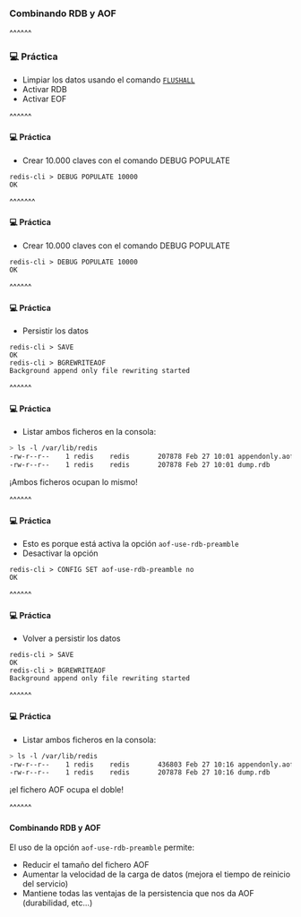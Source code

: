 ### Combinando RDB y AOF

^^^^^^

### 💻️ Práctica

* Limpiar los datos usando el comando [`FLUSHALL`](https://redis.io/commands/flushall)
* Activar RDB
* Activar EOF

^^^^^^

#### 💻️ Práctica

* Crear 10.000 claves con el comando DEBUG POPULATE

```redis-cli
redis-cli > DEBUG POPULATE 10000
OK 
```

^^^^^^^

#### 💻️ Práctica

* Crear 10.000 claves con el comando DEBUG POPULATE

```redis-cli
redis-cli > DEBUG POPULATE 10000
OK 
```

^^^^^^

#### 💻️ Práctica

* Persistir los datos

```redis-cli
redis-cli > SAVE
OK 
redis-cli > BGREWRITEAOF
Background append only file rewriting started
```

^^^^^^

#### 💻️ Práctica

* Listar ambos ficheros en la consola:

```bash 
> ls -l /var/lib/redis
-rw-r--r--    1 redis    redis       207878 Feb 27 10:01 appendonly.aof
-rw-r--r--    1 redis    redis       207878 Feb 27 10:01 dump.rdb
```

¡Ambos ficheros ocupan lo mismo!


^^^^^^

#### 💻️ Práctica

* Esto es porque está activa la opción `aof-use-rdb-preamble`
* Desactivar la opción

```redis-cli
redis-cli > CONFIG SET aof-use-rdb-preamble no
OK
```

^^^^^^

#### 💻️ Práctica

* Volver a persistir los datos

```redis-cli
redis-cli > SAVE
OK 
redis-cli > BGREWRITEAOF
Background append only file rewriting started
```

^^^^^^

#### 💻️ Práctica

* Listar ambos ficheros en la consola:

```bash 
> ls -l /var/lib/redis
-rw-r--r--    1 redis    redis       436803 Feb 27 10:16 appendonly.aof
-rw-r--r--    1 redis    redis       207878 Feb 27 10:16 dump.rdb
```

¡el fichero AOF ocupa el doble!


^^^^^^
#### Combinando RDB y AOF

El uso de la opción `aof-use-rdb-preamble` permite:

* Reducir el tamaño del fichero AOF
* Aumentar la velocidad de la carga de datos (mejora el tiempo de reinicio del servicio)
* Mantiene todas las ventajas de la persistencia que nos da AOF (durabilidad, etc...)
